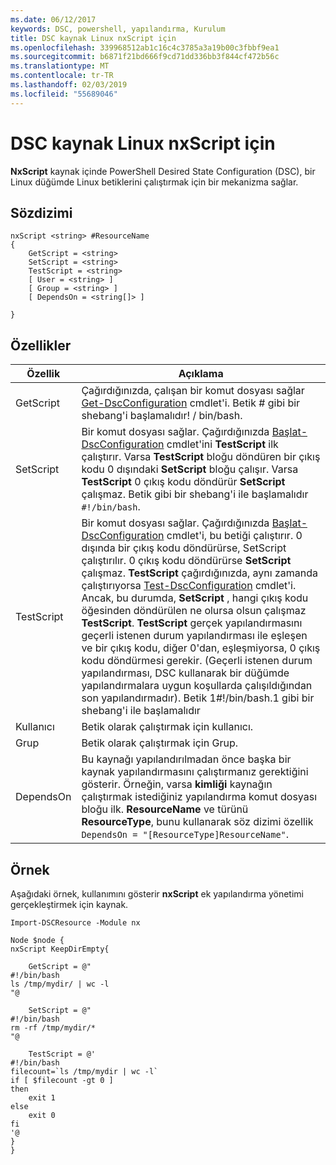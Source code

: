 ```yaml
---
ms.date: 06/12/2017
keywords: DSC, powershell, yapılandırma, Kurulum
title: DSC kaynak Linux nxScript için
ms.openlocfilehash: 339968512ab1c16c4c3785a3a19b00c3fbbf9ea1
ms.sourcegitcommit: b6871f21bd666f9cd71dd336bb3f844cf472b56c
ms.translationtype: MT
ms.contentlocale: tr-TR
ms.lasthandoff: 02/03/2019
ms.locfileid: "55689046"
---
```

# <a name="dsc-for-linux-nxscript-resource"></a>DSC kaynak Linux nxScript için

**NxScript** kaynak içinde PowerShell Desired State Configuration (DSC), bir Linux düğümde Linux betiklerini çalıştırmak için bir mekanizma sağlar.

## <a name="syntax"></a>Sözdizimi

```
nxScript <string> #ResourceName
{
    GetScript = <string>
    SetScript = <string>
    TestScript = <string>
    [ User = <string> ]
    [ Group = <string> ]
    [ DependsOn = <string[]> ]

}
```

## <a name="properties"></a>Özellikler

|  Özellik |  Açıklama |
|---|---|
| GetScript| Çağırdığınızda, çalışan bir komut dosyası sağlar [Get-DscConfiguration](https://technet.microsoft.com/en-us/library/dn521625.aspx) cmdlet'i. Betik # gibi bir shebang'i başlamalıdır! / bin/bash.|
| SetScript| Bir komut dosyası sağlar. Çağırdığınızda [Başlat-DscConfiguration](https://technet.microsoft.com/en-us/library/dn521623.aspx) cmdlet'ini **TestScript** ilk çalıştırır. Varsa **TestScript** bloğu döndüren bir çıkış kodu 0 dışındaki **SetScript** bloğu çalışır. Varsa **TestScript** 0 çıkış kodu döndürür **SetScript** çalışmaz. Betik gibi bir shebang'i ile başlamalıdır `#!/bin/bash`.|
| TestScript| Bir komut dosyası sağlar. Çağırdığınızda [Başlat-DscConfiguration](https://technet.microsoft.com/en-us/library/dn521623.aspx) cmdlet'i, bu betiği çalıştırır. 0 dışında bir çıkış kodu döndürürse, SetScript çalıştırılır. 0 çıkış kodu döndürürse **SetScript** çalışmaz. **TestScript** çağırdığınızda, aynı zamanda çalıştırıyorsa [Test-DscConfiguration](https://technet.microsoft.com/en-us/library/dn407382.aspx) cmdlet'i. Ancak, bu durumda, **SetScript** , hangi çıkış kodu öğesinden döndürülen ne olursa olsun çalışmaz **TestScript**. **TestScript** gerçek yapılandırmasını geçerli istenen durum yapılandırması ile eşleşen ve bir çıkış kodu, diğer 0'dan, eşleşmiyorsa, 0 çıkış kodu döndürmesi gerekir. (Geçerli istenen durum yapılandırması, DSC kullanarak bir düğümde yapılandırmalara uygun koşullarda çalışıldığından son yapılandırmadır). Betik 1#!/bin/bash.1 gibi bir shebang'i ile başlamalıdır|
| Kullanıcı| Betik olarak çalıştırmak için kullanıcı.|
| Grup| Betik olarak çalıştırmak için Grup.|
| DependsOn | Bu kaynağı yapılandırılmadan önce başka bir kaynak yapılandırmasını çalıştırmanız gerektiğini gösterir. Örneğin, varsa **kimliği** kaynağın çalıştırmak istediğiniz yapılandırma komut dosyası bloğu ilk. **ResourceName** ve türünü **ResourceType**, bunu kullanarak söz dizimi özellik `DependsOn = "[ResourceType]ResourceName"`.|

## <a name="example"></a>Örnek

Aşağıdaki örnek, kullanımını gösterir **nxScript** ek yapılandırma yönetimi gerçekleştirmek için kaynak.

```
Import-DSCResource -Module nx

Node $node {
nxScript KeepDirEmpty{

    GetScript = @"
#!/bin/bash
ls /tmp/mydir/ | wc -l
"@

    SetScript = @"
#!/bin/bash
rm -rf /tmp/mydir/*
"@

    TestScript = @'
#!/bin/bash
filecount=`ls /tmp/mydir | wc -l`
if [ $filecount -gt 0 ]
then
    exit 1
else
    exit 0
fi
'@
}
}
```